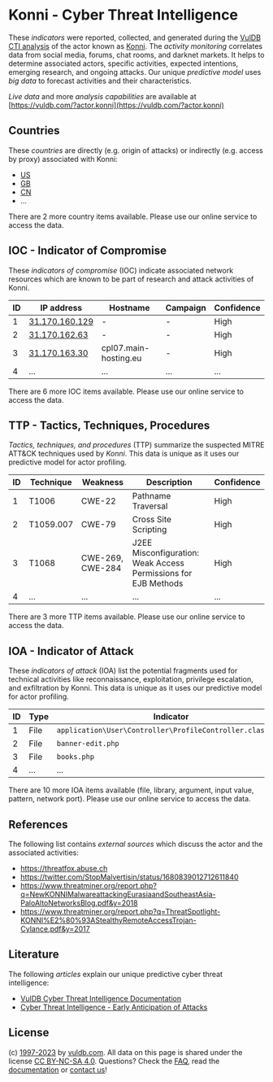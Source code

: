 # Konni - Cyber Threat Intelligence

These _indicators_ were reported, collected, and generated during the [VulDB CTI analysis](https://vuldb.com/?kb.cti) of the actor known as [Konni](https://vuldb.com/?actor.konni). The _activity monitoring_ correlates data from social media, forums, chat rooms, and darknet markets. It helps to determine associated actors, specific activities, expected intentions, emerging research, and ongoing attacks. Our unique _predictive model_ uses _big data_ to forecast activities and their characteristics.

_Live data_ and more _analysis capabilities_ are available at [https://vuldb.com/?actor.konni](https://vuldb.com/?actor.konni)

## Countries

These _countries_ are directly (e.g. origin of attacks) or indirectly (e.g. access by proxy) associated with Konni:

* [US](https://vuldb.com/?country.us)
* [GB](https://vuldb.com/?country.gb)
* [CN](https://vuldb.com/?country.cn)
* ...

There are 2 more country items available. Please use our online service to access the data.

## IOC - Indicator of Compromise

These _indicators of compromise_ (IOC) indicate associated network resources which are known to be part of research and attack activities of Konni.

ID | IP address | Hostname | Campaign | Confidence
-- | ---------- | -------- | -------- | ----------
1 | [31.170.160.129](https://vuldb.com/?ip.31.170.160.129) | - | - | High
2 | [31.170.162.63](https://vuldb.com/?ip.31.170.162.63) | - | - | High
3 | [31.170.163.30](https://vuldb.com/?ip.31.170.163.30) | cpl07.main-hosting.eu | - | High
4 | ... | ... | ... | ...

There are 6 more IOC items available. Please use our online service to access the data.

## TTP - Tactics, Techniques, Procedures

_Tactics, techniques, and procedures_ (TTP) summarize the suspected MITRE ATT&CK techniques used by _Konni_. This data is unique as it uses our predictive model for actor profiling.

ID | Technique | Weakness | Description | Confidence
-- | --------- | -------- | ----------- | ----------
1 | T1006 | CWE-22 | Pathname Traversal | High
2 | T1059.007 | CWE-79 | Cross Site Scripting | High
3 | T1068 | CWE-269, CWE-284 | J2EE Misconfiguration: Weak Access Permissions for EJB Methods | High
4 | ... | ... | ... | ...

There are 3 more TTP items available. Please use our online service to access the data.

## IOA - Indicator of Attack

These _indicators of attack_ (IOA) list the potential fragments used for technical activities like reconnaissance, exploitation, privilege escalation, and exfiltration by Konni. This data is unique as it uses our predictive model for actor profiling.

ID | Type | Indicator | Confidence
-- | ---- | --------- | ----------
1 | File | `application\User\Controller\ProfileController.class.php` | High
2 | File | `banner-edit.php` | High
3 | File | `books.php` | Medium
4 | ... | ... | ...

There are 10 more IOA items available (file, library, argument, input value, pattern, network port). Please use our online service to access the data.

## References

The following list contains _external sources_ which discuss the actor and the associated activities:

* https://threatfox.abuse.ch
* https://twitter.com/StopMalvertisin/status/1680839012712611840
* https://www.threatminer.org/report.php?q=NewKONNIMalwareattackingEurasiaandSoutheastAsia-PaloAltoNetworksBlog.pdf&y=2018
* https://www.threatminer.org/report.php?q=ThreatSpotlight-KONNI%E2%80%93AStealthyRemoteAccessTrojan-Cylance.pdf&y=2017

## Literature

The following _articles_ explain our unique predictive cyber threat intelligence:

* [VulDB Cyber Threat Intelligence Documentation](https://vuldb.com/?kb.cti)
* [Cyber Threat Intelligence - Early Anticipation of Attacks](https://www.scip.ch/en/?labs.20201022)

## License

(c) [1997-2023](https://vuldb.com/?kb.changelog) by [vuldb.com](https://vuldb.com/?kb.about). All data on this page is shared under the license [CC BY-NC-SA 4.0](https://creativecommons.org/licenses/by-nc-sa/4.0/). Questions? Check the [FAQ](https://vuldb.com/?kb.faq), read the [documentation](https://vuldb.com/?kb) or [contact us](https://vuldb.com/?contact)!

